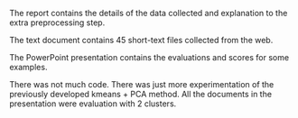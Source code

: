 The report contains the details of the data collected and
explanation to the extra preprocessing step.

The text document contains 45 short-text files collected
from the web.

The PowerPoint presentation contains the evaluations
and scores for some examples.

There was not much code. There was just more experimentation
of the previously developed kmeans + PCA method. All the documents 
in the presentation were evaluation with 2 clusters.
